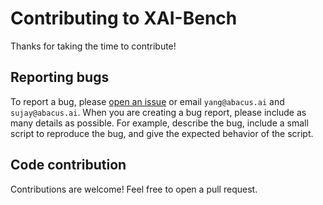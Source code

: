 # Contributing to XAI-Bench

Thanks for taking the time to contribute!

## Reporting bugs

To report a bug, please [open an issue](https://github.com/abacusai/xai-bench/issues) or email `yang@abacus.ai` and `sujay@abacus.ai`.
When you are creating a bug report, please include as many details as possible. For example, describe the bug, include a small script to reproduce the bug, and give the expected behavior of the script.

## Code contribution

Contributions are welcome! Feel free to open a pull request.

